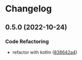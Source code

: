 # Changelog

## 0.5.0 (2022-10-24)

### Code Refactoring

- refactor with kotlin ([838642a4](https://github.com/ymind/jacksync/commit/838642a4bbf3a4b8d38e1520659a78d757d3688b))

